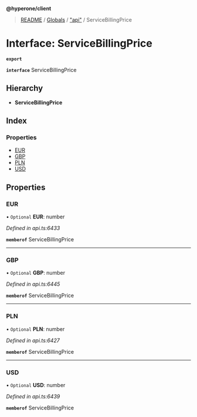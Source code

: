 **@hyperone/client**

> [README](../README.md) / [Globals](../globals.md) / ["api"](../modules/_api_.md) / ServiceBillingPrice

# Interface: ServiceBillingPrice

**`export`** 

**`interface`** ServiceBillingPrice

## Hierarchy

* **ServiceBillingPrice**

## Index

### Properties

* [EUR](_api_.servicebillingprice.md#eur)
* [GBP](_api_.servicebillingprice.md#gbp)
* [PLN](_api_.servicebillingprice.md#pln)
* [USD](_api_.servicebillingprice.md#usd)

## Properties

### EUR

• `Optional` **EUR**: number

*Defined in api.ts:6433*

**`memberof`** ServiceBillingPrice

___

### GBP

• `Optional` **GBP**: number

*Defined in api.ts:6445*

**`memberof`** ServiceBillingPrice

___

### PLN

• `Optional` **PLN**: number

*Defined in api.ts:6427*

**`memberof`** ServiceBillingPrice

___

### USD

• `Optional` **USD**: number

*Defined in api.ts:6439*

**`memberof`** ServiceBillingPrice
